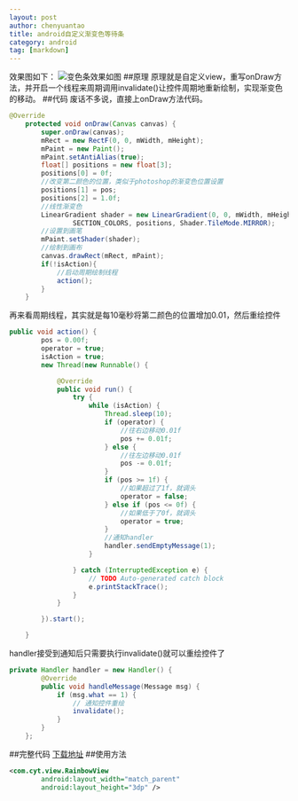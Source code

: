 ```yaml
---
layout: post
author: chenyuantao
title: android自定义渐变色等待条
category: android
tag: [markdown]
---
```


效果图如下：
![变色条效果如图](http://img.blog.csdn.net/20160329094829636)
##原理
原理就是自定义view，重写onDraw方法，并开启一个线程来周期调用invalidate()让控件周期地重新绘制，实现渐变色的移动。
##代码
废话不多说，直接上onDraw方法代码。
```java
@Override
	protected void onDraw(Canvas canvas) {
		super.onDraw(canvas);		
		mRect = new RectF(0, 0, mWidth, mHeight);
		mPaint = new Paint();
		mPaint.setAntiAlias(true);
		float[] positions = new float[3];
		positions[0] = 0f;
		//改变第二颜色的位置，类似于photoshop的渐变色位置设置
		positions[1] = pos;
		positions[2] = 1.0f;
		//线性渐变色
		LinearGradient shader = new LinearGradient(0, 0, mWidth, mHeight,
				SECTION_COLORS, positions, Shader.TileMode.MIRROR);
		//设置到画笔
		mPaint.setShader(shader);
		//绘制到画布
		canvas.drawRect(mRect, mPaint);
		if(!isAction){
			//启动周期绘制线程
			action();
		}
	}
```
再来看周期线程，其实就是每10毫秒将第二颜色的位置增加0.01，然后重绘控件
```java
public void action() {
		pos = 0.00f;
		operator = true;
		isAction = true;
		new Thread(new Runnable() {

			@Override
			public void run() {
				try {
					while (isAction) {
						Thread.sleep(10);
						if (operator) { 
							//往右边移动0.01f
							pos += 0.01f; 
						} else { 
							//往左边移动0.01f
							pos -= 0.01f; 
						}
						if (pos >= 1f) {
							//如果超过了1f，就调头
							operator = false;
						} else if (pos <= 0f) {
							//如果低于了0f，就调头
							operator = true;
						}
						//通知handler
						handler.sendEmptyMessage(1);
					}

				} catch (InterruptedException e) {
					// TODO Auto-generated catch block
					e.printStackTrace();
				}
			}

		}).start();

	}
```
handler接受到通知后只需要执行invalidate()就可以重绘控件了
```java
private Handler handler = new Handler() {
		@Override
		public void handleMessage(Message msg) {
			if (msg.what == 1) {
				// 通知控件重绘
				invalidate();
			}
		}
	};
```
##完整代码
[下载地址](http://download.csdn.net/detail/cyt528300/9475174)
##使用方法
```xml
<com.cyt.view.RainbowView
        android:layout_width="match_parent"
        android:layout_height="3dp" />
```
